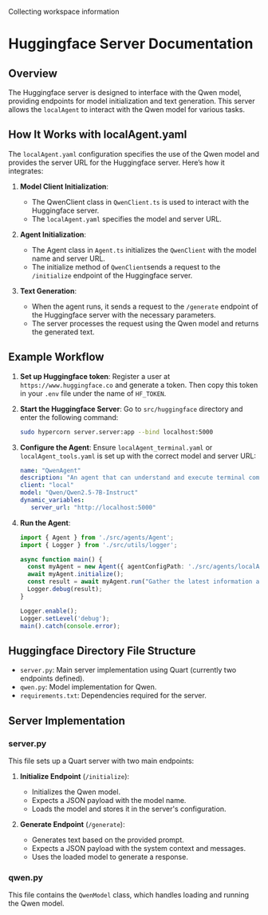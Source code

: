 Collecting workspace information

# Huggingface Server Documentation

## Overview

The Huggingface server is designed to interface with the Qwen model, providing endpoints for model initialization and text generation. This server allows the `localAgent` to interact with the Qwen model for various tasks.

## How It Works with localAgent.yaml

The `localAgent.yaml` configuration specifies the use of the Qwen model and provides the server URL for the Huggingface server. Here’s how it integrates:

1. **Model Client Initialization**:
   - The QwenClient class in `QwenClient.ts` is used to interact with the Huggingface server.
   - The `localAgent.yaml` specifies the model and server URL.

2. **Agent Initialization**:
   - The Agent class in `Agent.ts` initializes the `QwenClient` with the model name and server URL.
   - The initialize method of `QwenClient`sends a request to the `/initialize` endpoint of the Huggingface server.

3. **Text Generation**:
   - When the agent runs, it sends a request to the `/generate` endpoint of the Huggingface server with the necessary parameters.
   - The server processes the request using the Qwen model and returns the generated text.

## Example Workflow

1. **Set up Huggingface token**:
    Register a user at `https://www.huggingface.co` and generate a token. Then copy this token in your `.env` file under the name of `HF_TOKEN`.

2. **Start the Huggingface Server**:
   Go to  `src/huggingface` directory and enter the following command:
   ```sh
   sudo hypercorn server.server:app --bind localhost:5000
   ```

3. **Configure the Agent**:
   Ensure `localAgent_terminal.yaml` or `localAgent_tools.yaml` is set up with the correct model and server URL:
   ```yaml
   name: "QwenAgent"
   description: "An agent that can understand and execute terminal commands."
   client: "local"
   model: "Qwen/Qwen2.5-7B-Instruct"
   dynamic_variables:
      server_url: "http://localhost:5000"
   ```

4. **Run the Agent**:
   ```typescript
   import { Agent } from './src/agents/Agent';
   import { Logger } from './src/utils/logger';

   async function main() {
     const myAgent = new Agent({ agentConfigPath: './src/agents/localAgent_terminal.yaml' });
     await myAgent.initialize();
     const result = await myAgent.run("Gather the latest information about bitcoin.");
     Logger.debug(result);
   }

   Logger.enable();
   Logger.setLevel('debug');
   main().catch(console.error);
   ```

## Huggingface Directory File Structure

- `server.py`: Main server implementation using Quart (currently two endpoints defined).
- `qwen.py`: Model implementation for Qwen.
- `requirements.txt`: Dependencies required for the server.

## Server Implementation

### server.py

This file sets up a Quart server with two main endpoints:

1. **Initialize Endpoint** (`/initialize`):
   - Initializes the Qwen model.
   - Expects a JSON payload with the model name.
   - Loads the model and stores it in the server's configuration.

2. **Generate Endpoint** (`/generate`):
   - Generates text based on the provided prompt.
   - Expects a JSON payload with the system context and messages.
   - Uses the loaded model to generate a response.

### qwen.py

This file contains the `QwenModel` class, which handles loading and running the Qwen model.
